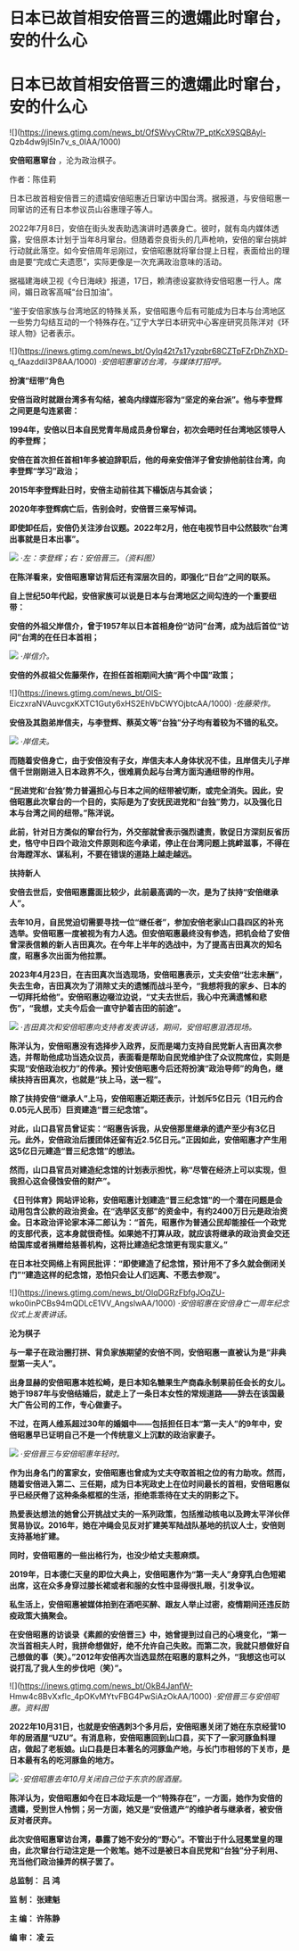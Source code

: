 # 日本已故首相安倍晋三的遗孀此时窜台，安的什么心

# 日本已故首相安倍晋三的遗孀此时窜台，安的什么心

![](https://inews.gtimg.com/news_bt/OfSWvyCRtw7P_ptKcX9SQBAyl-
Qzb4dw9jl5ln7v_s_0IAA/1000)

**安倍昭惠窜台** ，沦为政治棋子。

作者：陈佳莉

日本已故首相安倍晋三的遗孀安倍昭惠近日窜访中国台湾。据报道，与安倍昭惠一同窜访的还有日本参议员山谷惠理子等人。

2022年7月8日，安倍在街头发表助选演讲时遇袭身亡。彼时，就有岛内媒体透露，安倍原本计划于当年8月窜台。但随着奈良街头的几声枪响，安倍的窜台挑衅行动就此落空。如今安倍周年忌刚过，安倍昭惠就将窜台提上日程，表面给出的理由是要“完成亡夫遗愿”，实际更像是一次充满政治意味的活动。

据福建海峡卫视《今日海峡》报道，17日，赖清德设宴款待安倍昭惠一行人。席间，媚日政客高喊“台日加油”。

“鉴于安倍家族与台湾地区的特殊关系，安倍昭惠今后有可能成为日本与台湾地区一些势力勾结互动的一个特殊存在。”辽宁大学日本研究中心客座研究员陈洋对《环球人物》记者表示。

![](https://inews.gtimg.com/news_bt/OyIq42t7s17yzqbr68CZTpFZrDhZhXD-
q_fAazddiI3P8AA/1000) _·安倍昭惠窜访台湾，与媒体打招呼。_

**扮演“纽带”角色**

**安倍当政时就跟台湾多有勾结，被岛内绿媒形容为“坚定的亲台派”。他与李登辉之间更是勾连紧密：**

**1994年，安倍以日本自民党青年局成员身份窜台，初次会晤时任台湾地区领导人的李登辉；**

**安倍在首次担任首相1年多被迫辞职后，他的母亲安倍洋子曾安排他前往台湾，向李登辉“学习”政治；**

**2015年李登辉赴日时，安倍主动前往其下榻饭店与其会谈；**

**2020年李登辉病亡后，告别会时，安倍晋三亲写悼词。**

**即使卸任后，安倍仍关注涉台议题。2022年2月，他在电视节目中公然鼓吹“台湾出事就是日本出事”。**

![](https://inews.gtimg.com/news_bt/OR_V8lYuIk_aCjAHjNxQ6PbufH3Al0k2KzAhh_sPfk2FwAA/1000)
_·左：李登辉；右：安倍晋三。（资料图）_

**在陈洋看来，安倍昭惠窜访背后还有深层次目的，即强化“日台”之间的联系。**

**自上世纪50年代起，安倍家族可以说是日本与台湾地区之间勾连的一个重要纽带：**

**安倍的外祖父岸信介，曾于1957年以日本首相身份“访问”台湾，成为战后首位“访问”台湾的在任日本首相；**

![](https://inews.gtimg.com/news_bt/OkHak4vKlQf_Uc_BGYAf4RLSm7He4W7AT1UYsCfPQV71cAA/1000)
_·岸信介。_

**安倍的外叔祖父佐藤荣作，在担任首相期间大搞“两个中国”政策；**

![](https://inews.gtimg.com/news_bt/OlS-
EiczxraNVAuvcgxKXTC1Guty6xHS2EhVbCWYOjbtcAA/1000) _·佐藤荣作。_

**安倍及其胞弟岸信夫，与李登辉、蔡英文等“台独”分子均有着较为不错的私交。**

![](https://inews.gtimg.com/news_bt/OVocEcr5VKttG9CEZNFHZn5GVB_eOXWU1sDh1r_H-d8qoAA/1000)
_·岸信夫。_

**而随着安倍身亡，由于安倍没有子女，岸信夫本人身体状况不佳，且岸信夫儿子岸信千世刚刚进入日本政界不久，很难肩负起与台湾方面沟通纽带的作用。**

**“民进党和‘台独’势力普遍担心与日本之间的纽带被切断，或完全消失。因此，安倍昭惠此次窜台的一个目的，实际是为了安抚民进党和“台独”势力，以及强化日本与台湾之间的纽带。”陈洋说。**

**此前，针对日方类似的窜台行为，外交部就曾表示强烈谴责，敦促日方深刻反省历史，恪守中日四个政治文件原则和迄今承诺，停止在台湾问题上挑衅滋事，不得在台海蹚浑水、谋私利，不要在错误的道路上越走越远。**

**扶持新人**

**安倍去世后，安倍昭惠露面比较少，此前最高调的一次，是为了扶持“安倍继承人”。**

**去年10月，自民党迫切需要寻找一位“继任者”，参加安倍老家山口县四区的补充选举。安倍昭惠一度被视为有力人选。但安倍昭惠最终没有参选，把机会给了安倍曾深表信赖的新人吉田真次。在今年上半年的选战中，为了提高吉田真次的知名度，昭惠多次出面为他拉票。**

**2023年4月23日，在吉田真次当选现场，安倍昭惠表示，丈夫安倍“壮志未酬”，失去生命，吉田真次为了消除丈夫的遗憾而战斗至今，“我想将我的家乡、日本的一切拜托给他”。安倍昭惠边啜泣边说，“丈夫去世后，我心中充满遗憾和悲伤”，“我想，丈夫今后会一直守护着吉田的前途”。**

![](https://inews.gtimg.com/news_bt/OY0fncfc7HFXdFjvdnYcvCxaHNEvKnoJ_UVvZQSndaw1IAA/1000)
_·吉田真次和安倍昭惠向支持者发表讲话，期间，安倍昭惠泪洒现场。_

**陈洋认为，安倍昭惠没有选择步入政界，反而是竭力支持自民党新人吉田真次参选，并帮助他成功当选众议员，表面看是帮助自民党维护住了众议院席位，实则是实现“安倍政治权力”的传承。预计安倍昭惠今后还将扮演“政治导师”的角色，继续扶持吉田真次，也就是“扶上马，送一程”。**

**除了扶持安倍“继承人”上马，安倍昭惠近期还表示，计划斥5亿日元（1日元约合0.05元人民币）巨资建造“晋三纪念馆”。**

**对此，山口县官员曾证实：“昭惠告诉我，从安倍那里继承的遗产至少有3亿日元。此外，安倍政治后援团体还留有近2.5亿日元。”正因如此，安倍昭惠才产生用这5亿日元建造“晋三纪念馆”的想法。**

**然而，山口县官员对建造纪念馆的计划表示担忧，称“尽管在经济上可以实现，但我担心这会侵蚀安倍的财产”。**

**《日刊体育》网站评论称，安倍昭惠计划建造“晋三纪念馆”的一个潜在问题是会动用包含公款的政治资金。在“选举区支部”的资金中，有约2400万日元是政治资金。日本政治评论家本泽二郎认为：“首先，昭惠作为普通公民却能接任一个政党的支部代表，这本身就很奇怪。如果她不打算从政，就应该将继承的政治资金交还给国库或者捐赠给慈善机构，这将比建造纪念馆更有现实意义。”**

**在日本社交网络上有网民批评：“即使建造了纪念馆，预计用不了多久就会倒闭关门”“建造这样的纪念馆，恐怕只会让人们远离、不愿去参观”。**

![](https://inews.gtimg.com/news_bt/OlqDGRzFbfgJOqZU-
wko0inPCBs94mQDLcE1VV_AngslwAA/1000) _·安倍昭惠在安倍身亡一周年纪念仪式上发表讲话。_

**沦为棋子**

**与一辈子在政治圈打拼、背负家族期望的安倍不同，安倍昭惠一直被认为是“非典型第一夫人”。**

**出身显赫的安倍昭惠本姓松崎，是日本知名糖果生产商森永制果前任会长的女儿。她于1987年与安倍结婚后，就走上了一条日本女性的常规道路——辞去在该国最大广告公司的工作，专心做妻子。**

**不过，在两人维系超过30年的婚姻中——包括担任日本“第一夫人”的9年中，安倍昭惠早已证明自己不是一个传统意义上沉默的政治家妻子。**

![](https://inews.gtimg.com/news_bt/OKIJaqBhxiGFzypEXMqeVZCqAezRrChjk6DtEiM-32tuEAA/1000)
_·安倍晋三与安倍昭惠年轻时。_

**作为出身名门的富家女，安倍昭惠也曾成为丈夫夺取首相之位的有力助攻。然而，随着安倍进入第二、三任期，成为日本宪政史上在位时间最长的首相，安倍昭惠似乎已经厌倦了这种条条框框的生活，拒绝乖乖待在丈夫的阴影之下。**

**热爱表达想法的她曾公开挑战丈夫的一系列政策，包括推动核电以及跨太平洋伙伴贸易协议。2016年，她在冲绳会见反对扩建美军陆战队基地的抗议人士，安倍则支持基地扩建。**

**同时，安倍昭惠的一些出格行为，也没少给丈夫惹麻烦。**

**2019年，日本德仁天皇的即位大典上，安倍昭惠作为“第一夫人”身穿乳白色短裙出席，这在众多身穿过膝长裙或者和服的女性中显得很扎眼，引发争议。**

**私生活上，安倍昭惠被媒体拍到在酒吧买醉、跟友人举止过密，疫情期间还违反防疫政策大搞聚会。**

**在安倍昭惠的访谈录《素颜的安倍晋三》中，她曾提到过自己的心境变化，“第一次当首相夫人时，我拼命想做好，绝不允许自己失败。而第二次，我就只想做好自己想做的事（笑）。”2012年安倍再次当选显然在昭惠的意料之外，“我想这也可以说打乱了我人生的步伐吧（笑）”。**

![](https://inews.gtimg.com/news_bt/OkB4JanfW-
Hmw4c8BvXxflc_4pOKvMYtvFBG4PwSiAzOkAA/1000) _·安倍晋三与安倍昭惠。资料图_

**2022年10月31日，也就是安倍遇刺3个多月后，安倍昭惠关闭了她在东京经营10年的居酒屋“UZU”。有消息称，安倍昭惠回到山口县，买下了一家河豚鱼料理店，做起了老板娘。山口县是日本著名的河豚鱼产地，与长门市相邻的下关市，是日本最有名的吃河豚鱼的地方。**

![](https://inews.gtimg.com/news_bt/OtW2hlEpsYWXqPGOV6mqXU245zx4MEmxMHBsNFhpesBikAA/1000)
_·安倍昭惠去年10月关闭自己位于东京的居酒屋。_

**陈洋认为，安倍昭惠如今在日本政坛是一个“特殊存在”，一方面，她作为安倍的遗孀，受到世人怜悯；另一方面，她又是“安倍遗产”的维护者与继承者，被安倍反对者厌弃。**

**此次安倍昭惠窜访台湾，暴露了她不安分的“野心”。不管出于什么冠冕堂皇的理由，此次窜台行动注定是一个败笔。她不过是被日本自民党和“台独”分子利用、充当他们政治操弄的棋子罢了。**

**总监制： 吕 鸿**

**监 制： 张建魁**

**主 编： 许陈静**

**编 审： 凌 云**

